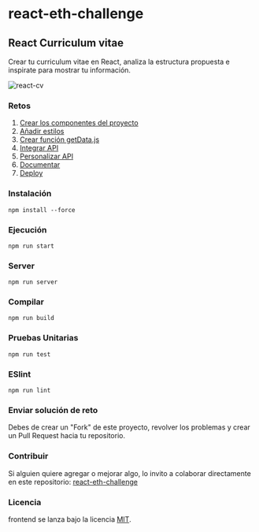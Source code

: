 # react-eth-challenge

## React Curriculum vitae

Crear tu curriculum vitae en React, analiza la estructura propuesta e inspirate para mostrar tu información.

![react-cv](https://github.com/gndx/react-eth-challenge/blob/440befcbc257b886015bd050666a21a3bec6c244/screenshot.png)

### Retos

1. [Crear los componentes del proyecto](https://github.com/gndx/react-eth-challenge/issues/1)
2. [Añadir estilos](https://github.com/gndx/react-eth-challenge/issues/2)
3. [Crear función getData.js](https://github.com/gndx/react-eth-challenge/issues/3)
4. [Integrar API](https://github.com/gndx/react-eth-challenge/issues/4)
5. [Personalizar API](https://github.com/gndx/react-eth-challenge/issues/5)
6. [Documentar](https://github.com/gndx/react-eth-challenge/issues/6)
7. [Deploy](https://github.com/gndx/react-eth-challenge/issues/7)

### Instalación

```
npm install --force
```

### Ejecución

```
npm run start
```

### Server

```
npm run server
```

### Compilar

```
npm run build
```

### Pruebas Unitarias

```
npm run test
```

### ESlint

```
npm run lint
```

### Enviar solución de reto

Debes de crear un "Fork" de este proyecto, revolver los problemas y crear un Pull Request hacia tu repositorio.

### Contribuir

Si alguien quiere agregar o mejorar algo, lo invito a colaborar directamente en este repositorio: [react-eth-challenge](https://github.com/gndx/react-eth-challenge/)

### Licencia

frontend se lanza bajo la licencia [MIT](https://opensource.org/licenses/MIT).
